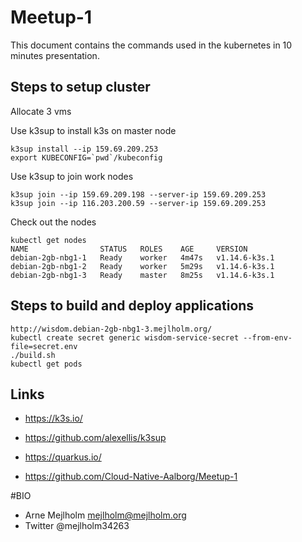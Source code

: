 # Meetup-1

This document contains the commands used in the kubernetes in 10 minutes presentation.

## Steps to setup cluster

Allocate 3 vms

Use k3sup to install k3s on master node

~~~Shell
k3sup install --ip 159.69.209.253
export KUBECONFIG=`pwd`/kubeconfig
~~~

Use k3sup to join work nodes

~~~Shell
k3sup join --ip 159.69.209.198 --server-ip 159.69.209.253
k3sup join --ip 116.203.200.59 --server-ip 159.69.209.253
~~~

Check out the nodes

~~~Shell
kubectl get nodes
NAME                STATUS   ROLES    AGE     VERSION
debian-2gb-nbg1-1   Ready    worker   4m47s   v1.14.6-k3s.1
debian-2gb-nbg1-2   Ready    worker   5m29s   v1.14.6-k3s.1
debian-2gb-nbg1-3   Ready    master   8m25s   v1.14.6-k3s.1
~~~

## Steps to build and deploy applications

~~~Shell
http://wisdom.debian-2gb-nbg1-3.mejlholm.org/
kubectl create secret generic wisdom-service-secret --from-env-file=secret.env
./build.sh
kubectl get pods
~~~




## Links
- https://k3s.io/
- https://github.com/alexellis/k3sup

- https://quarkus.io/

- https://github.com/Cloud-Native-Aalborg/Meetup-1



#BIO

- Arne Mejlholm mejlholm@mejlholm.org
- Twitter @mejlholm34263